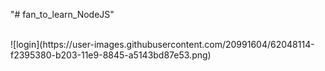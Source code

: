 "# fan_to_learn_NodeJS" 

<br>
![login](https://user-images.githubusercontent.com/20991604/62048114-f2395380-b203-11e9-8845-a5143bd87e53.png)
